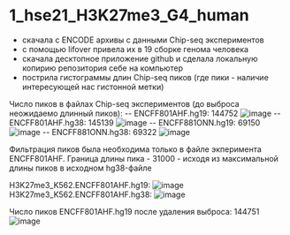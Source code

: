 # 1_hse21_H3K27me3_G4_human
- скачала с ENCODE архивы с данными Chip-seq экспериментов
- с помощью lifover привела их в 19 сборке генома человека
- скачала десктопное приложение github и сделала локальную копирию репозитория себе на компьютер
- пострила гистограммы длин Chip-seq пиков (где пики - наличие интересующей нас гистонной метки)

Число пиков в файлах Chip-seq экспериментов (до выброса неожидаемо длинный пиков):
-- ENCFF801AHF.hg19: 144752
![image](https://user-images.githubusercontent.com/84495736/121469434-261b5d80-c9c5-11eb-89a1-95d50552367f.png)
-- ENCFF801AHF.hg38: 145139
![image](https://user-images.githubusercontent.com/84495736/121469509-4ba86700-c9c5-11eb-8a96-415d5e9f145c.png)
-- ENCFF881ONN.hg19: 69150
![image](https://user-images.githubusercontent.com/84495736/121469567-62e75480-c9c5-11eb-8f7d-af556f0b4a68.png)
-- ENCFF881ONN.hg38: 69322
![image](https://user-images.githubusercontent.com/84495736/121469617-7b576f00-c9c5-11eb-93d6-bb661dbc472d.png)

Фильтрация пиков была необходима только в файле экперимента ENCFF801AHF. Граница длины пика - 31000 - исходя из максимальной длины пиков в исходном hg38-файле

H3K27me3_K562.ENCFF801AHF.hg19:
![image](https://user-images.githubusercontent.com/84495736/121470340-be661200-c9c6-11eb-8b92-e77c7a688160.png)
H3K27me3_K562.ENCFF801AHF.hg38:
![image](https://user-images.githubusercontent.com/84495736/121470371-cb830100-c9c6-11eb-922b-6bb5ecf1e104.png)

Число пиков ENCFF801AHF.hg19 после удаления выброса: 144751
![image](https://user-images.githubusercontent.com/84495736/121470664-392f2d00-c9c7-11eb-9de2-e80e92b33456.png)
